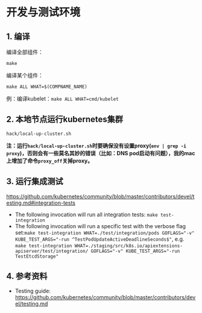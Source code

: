 # 开发与测试环境

## 1. 编译

编译全部组件：

`make`

编译某个组件：

`make ALL WHAT=$(COMPNAME_NAME)`

例：编译kubelet：`make ALL WHAT=cmd/kubelet`

## 2. 本地节点运行kubernetes集群

`hack/local-up-cluster.sh`

**注：运行`hack/local-up-cluster.sh`时要确保没有设置proxy(`env | grep -i proxy`)，否则会有一些莫名其妙的错误（比如：DNS pod启动有问题），我的mac上增加了命令`proxy_off`关掉proxy。**

## 3. 运行集成测试

https://github.com/kubernetes/community/blob/master/contributors/devel/testing.md#integration-tests

- The following invocation will run all integration tests: `make test-integration`
- The following invocation will run a specific test with the verbose flag set:`make test-integration WHAT=./test/integration/pods GOFLAGS="-v" KUBE_TEST_ARGS="-run ^TestPodUpdateActiveDeadlineSeconds$"`, e.g. `make test-integration WHAT=./staging/src/k8s.io/apiextensions-apiserver/test/integration/ GOFLAGS="-v" KUBE_TEST_ARGS="-run TestEtcdStorage"`

## 4. 参考资料

- Testing guide: https://github.com/kubernetes/community/blob/master/contributors/devel/testing.md